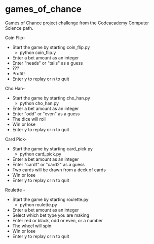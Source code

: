 # games_of_chance
Games of Chance project challenge from the Codeacademy Computer Science path.

Coin Flip-
- Start the game by starting coin_flip.py
    - python coin_flip.y
- Enter a bet amount as an integer
- Enter "heads" or "tails" as a guess
- ???
- Profit!
- Enter y to replay or n to quit

Cho Han-
- Start the game by starting cho_han.py
    - python cho_han.py
- Enter a bet amount as an integer
- Enter "odd" or "even" as a guess
- The dice will roll
- Win or lose
- Enter y to replay or n to quit

Card Pick-
- Start the game by starting card_pick.py
    - python card_pick.py
- Enter a bet amount as an integer
- Enter "card1" or "card2" as a guess
- Two cards will be drawn from a deck of cards
- Win or lose
- Enter y to replay or n to quit

Roulette -
- Start the game by starting roulette.py
    - python roulette.py
- Enter a bet amount as an integer
- Select which bet type you are making
- Enter red or black, odd or even, or a number
- The wheel will spin
- Win or lose
- Enter y to replay or n to quit
